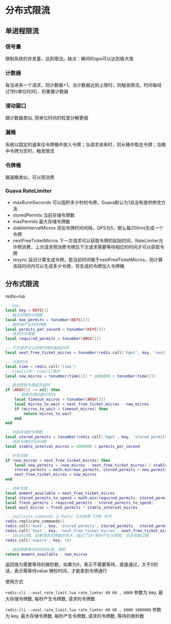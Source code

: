# 分布式限流

## 单进程限流

### 信号量

限制系统的并发量，达到限流。缺点：瞬间的qps可以达到极大值

### 计数器

每当进来一个请求，则计数器+1。当计数器达到上限时，则触发限流。时间每经过1秒(单位时间)，则重置计数器

### 滑动窗口

跟计数器类似, 把单位时间的粒度分解更细

### 漏桶

系统以固定的速率往令牌桶中放入令牌；当请求进来时，则从桶中取走令牌；当桶中令牌为空时，触发限流

### 令牌桶

跟漏桶类似，可以预消费

### Guava RateLimiter

- maxBurstSeconds 可以囤积多少秒的令牌，Guava默认为1且没有提供修改方法
- storedPermits 当前存储令牌数
- maxPermits 最大存储令牌数
- stableIntervalMicros 添加令牌时间间隔，QPS为5，那么每200ms生成一个令牌
- nextFreeTicketMicros 下一次请求可以获取令牌的起始时间，RateLimiter允许预消费，上次请求预消费令牌后下次请求需要等待相应的时间才可以获取令牌
- resync 延迟计算生成令牌，若当前时间晚于nextFreeTicketMicros，则计算该段时间内可以生成多少令牌，将生成的令牌加入令牌桶

## 分布式限流

redis+lua

```lua
-- key
local key = KEYS[1]
-- 最大存储的令牌数
local max_permits = tonumber(KEYS[2])
-- 每秒钟产生的令牌数
local permits_per_second = tonumber(KEYS[3])
-- 请求的令牌数
local required_permits = tonumber(ARGV[1])

-- 下次请求可以获取令牌的起始时间
local next_free_ticket_micros = tonumber(redis.call('hget', key, 'next_free_ticket_micros') or 0)

-- 当前时间
local time = redis.call('time')
-- time[1]秒  time[2]微秒
local now_micros = tonumber(time[1]) * 1000000 + tonumber(time[2])

-- 查询获取令牌是否超时
if (ARGV[2] ~= nil) then
    -- 获取令牌的超时时间
    local timeout_micros = tonumber(ARGV[2])
    local micros_to_wait = next_free_ticket_micros - now_micros
    if (micros_to_wait > timeout_micros) then
        return micros_to_wait
    end
end

-- 当前存储的令牌数
local stored_permits = tonumber(redis.call('hget', key, 'stored_permits') or 0)
-- 添加令牌的时间间隔
local stable_interval_micros = 1000000 / permits_per_second

-- 补充令牌
if (now_micros > next_free_ticket_micros) then
    local new_permits = (now_micros - next_free_ticket_micros) / stable_interval_micros
    stored_permits = math.min(max_permits, stored_permits + new_permits)
    next_free_ticket_micros = now_micros
end

-- 消耗令牌
local moment_available = next_free_ticket_micros
local stored_permits_to_spend = math.min(required_permits, stored_permits)
local fresh_permits = required_permits - stored_permits_to_spend;
local wait_micros = fresh_permits * stable_interval_micros

-- replicate_commands 让 Redis 允许使用 TIME 命令
redis.replicate_commands()
redis.call('hset', key, 'stored_permits', stored_permits - stored_permits_to_spend)
redis.call('hset', key, 'next_free_ticket_micros', next_free_ticket_micros + wait_micros)
-- 10s后过期, 如果请求令牌数非常大，超过了10*每秒产生令牌数, 也会导致过期
redis.call('expire', key, 10)

-- 返回需要等待的时间长度, 微秒
return moment_available - now_micros
```

返回值为需要等待的微秒数，如果为0，表示不需要等待，直接通过，大于0的话，表示需等待value 微秒时间，才能拿到令牌通行

使用方式

`redis-cli --eval rate_limit.lua rate_limter 60 60 , 6000` 参数为 key, 最大存储令牌数, 每秒产生令牌数, 请求的令牌数

`redis-cli --eval rate_limit.lua rate_limter 60 60 , 6000 1000000` 参数为 key, 最大存储令牌数, 每秒产生令牌数, 请求的令牌数, 等待的微秒数
